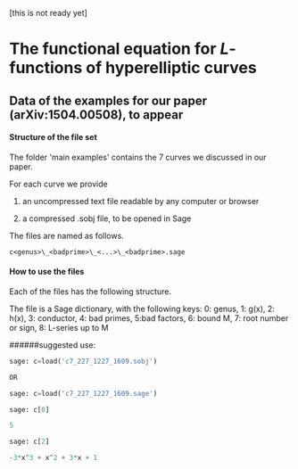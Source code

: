 [this is not ready yet]

# The functional equation for $L$-functions of hyperelliptic curves
## Data of the examples for our paper (arXiv:1504.00508), to appear

#### Structure of the file set

The folder 'main examples' contains the 7 curves we discussed in our paper. 

For each curve we provide 

1. an uncompressed text file readable by any computer or browser
 
2. a compressed .sobj file, to be opened in Sage

The files are named as follows.
```
c<genus>\_<badprime>\_<...>\_<badprime>.sage
```


#### How to use the files

Each of the files has the following structure.

The file is a Sage dictionary, with the following keys:
0: genus, 1: g(x), 2: h(x), 3: conductor, 4: bad primes, 5:bad factors, 6: bound M, 7: root number or sign, 8: L-series up to M




######suggested use:
```python
sage: c=load('c7_227_1227_1609.sobj')

OR

sage: c=load('c7_227_1227_1609.sage')

sage: c[0]

5

sage: c[2]

-3*x^3 + x^2 + 3*x + 1 
```
